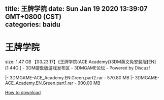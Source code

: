 
title: 王牌学院
date: Sun Jan 19 2020 13:39:07 GMT+0800 (CST)    
categories: baidu
---

# 王牌学院
size: 1.47 GB
 【03.23.17】《王牌学院(ACE Academy)》3DM英文免安装版[EN] [1.44G ] - 3DM硬盘版游戏发布区 - 3DMGAME论坛 - Powered by Discuz!
 
|- 3DMGAME-ACE_Academy.EN.Green.part2.rar - 570.80 MB
|- 3DMGAME-ACE_Academy.EN.Green.part1.rar - 900.00 MB

[How to download](https://bpcam.bemobtrk.com/go/2ceec3aa-1ca2-46d6-b9ff-aaa5c184517c?jno=5229)